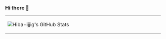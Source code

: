 ### Hi there 👋


<table width="800px">
<tr>

<td valign="top" width="40%">
  
![Hiba-ijjig's GitHub Stats](https://github-readme-stats.vercel.app/api?username=Hiba-ijjig&show_icons=true&hide_border=true&icon_color=586069&title_color=a0a9af)

</td>
